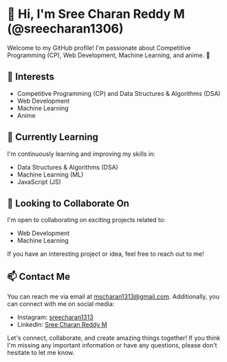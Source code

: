 
# 👋 Hi, I'm Sree Charan Reddy M (@sreecharan1306)

Welcome to my GitHub profile! I'm passionate about Competitive Programming (CP), Web Development, Machine Learning, and anime. 🚀

## 👀 Interests

- Competitive Programming (CP) and Data Structures & Algorithms (DSA)
- Web Development
- Machine Learning
- Anime

## 🌱 Currently Learning

I'm continuously learning and improving my skills in:

- Data Structures & Algorithms (DSA)
- Machine Learning (ML)
- JavaScript (JS)

## 💞️ Looking to Collaborate On

I'm open to collaborating on exciting projects related to:

- Web Development
- Machine Learning

If you have an interesting project or idea, feel free to reach out to me!

## 📫 Contact Me

You can reach me via email at mscharan1313@gmail.com. Additionally, you can connect with me on social media:

- Instagram: [sreecharan1313](https://www.instagram.com/sreecharan1313)
- LinkedIn: [Sree Charan Reddy M](https://www.linkedin.com/in/sree-charan-reddy-m)

Let's connect, collaborate, and create amazing things together! If you think I'm missing any important information or have any questions, please don't hesitate to let me know.

